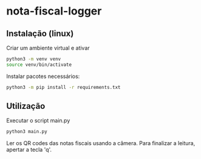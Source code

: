 # nota-fiscal-logger
## Instalação (linux)
Criar um ambiente virtual e ativar
``` bash
python3 -m venv venv
source venv/bin/activate
```

Instalar pacotes necessários:

``` bash
python3 -m pip install -r requirements.txt
```

## Utilização
Executar o script main.py
```bash
python3 main.py
```
Ler os QR codes das notas fiscais usando a câmera. Para finalizar a leitura, apertar a tecla 'q'.
